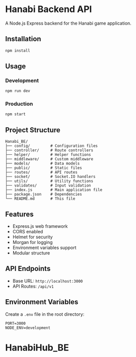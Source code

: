 # Hanabi Backend API

A Node.js Express backend for the Hanabi game application.

## Installation

```bash
npm install
```

## Usage

### Development
```bash
npm run dev
```

### Production
```bash
npm start
```

## Project Structure

```
Hanabi_BE/
├── config/         # Configuration files
├── controller/     # Route controllers
├── helper/         # Helper functions
├── middleware/     # Custom middleware
├── models/         # Data models
├── public/         # Static files
├── routes/         # API routes
├── socket/         # Socket.IO handlers
├── utils/          # Utility functions
├── validates/      # Input validation
├── index.js        # Main application file
├── package.json    # Dependencies
└── README.md       # This file
```

## Features

- Express.js web framework
- CORS enabled
- Helmet for security
- Morgan for logging
- Environment variables support
- Modular structure

## API Endpoints

- Base URL: `http://localhost:3000`
- API Routes: `/api/v1`

## Environment Variables

Create a `.env` file in the root directory:

```
PORT=3000
NODE_ENV=development
```
# HanabiHub_BE
